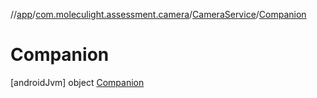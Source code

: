//[app](../../../../index.md)/[com.moleculight.assessment.camera](../../index.md)/[CameraService](../index.md)/[Companion](index.md)



# Companion  
 [androidJvm] object [Companion](index.md)   

